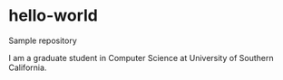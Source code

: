 # hello-world
Sample repository

I am a graduate student in Computer Science at University of Southern California.
